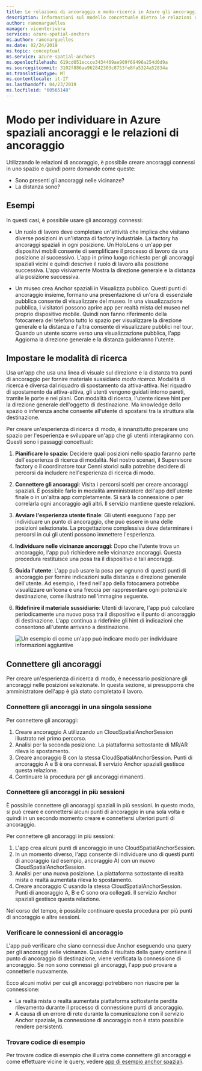 ```yaml
---
title: Le relazioni di ancoraggio e modo-ricerca in Azure gli ancoraggi spaziali | Microsoft Docs
description: Informazioni sul modello concettuale dietro le relazioni di ancoraggio. Informazioni per la connessione di punti di ancoraggio all'interno di uno spazio e per usare l'API nelle vicinanze per soddisfare uno scenario di modalità di ricerca.
author: ramonarguelles
manager: vicenterivera
services: azure-spatial-anchors
ms.author: ramonarguelles
ms.date: 02/24/2019
ms.topic: conceptual
ms.service: azure-spatial-anchors
ms.openlocfilehash: 619cd051eccce3434469ae909f69496a254d0d9a
ms.sourcegitcommit: 3102f886aa962842303c8753fe8fa5324a52834a
ms.translationtype: MT
ms.contentlocale: it-IT
ms.lasthandoff: 04/23/2019
ms.locfileid: "60565148"
---
```

# <a name="anchor-relationships-and-way-finding-in-azure-spatial-anchors"></a>Modo per individuare in Azure spaziali ancoraggi e le relazioni di ancoraggio

Utilizzando le relazioni di ancoraggio, è possibile creare ancoraggi connessi in uno spazio e quindi porre domande come queste:

* Sono presenti gli ancoraggi nelle vicinanze?
* La distanza sono?

## <a name="examples"></a>Esempi

In questi casi, è possibile usare gli ancoraggi connessi:

* Un ruolo di lavoro deve completare un'attività che implica che visitano diverse posizioni in un'istanza di factory industriale. La factory ha ancoraggi spaziali in ogni posizione. Un HoloLens o un'app per dispositivi mobili consente di semplificare il processo di lavoro da una posizione al successivo. L'app in primo luogo richiesto per gli ancoraggi spaziali vicini e quindi descrive il ruolo di lavoro alla posizione successiva. L'app visivamente Mostra la direzione generale e la distanza alla posizione successiva.

* Un museo crea Anchor spaziali in Visualizza pubblico. Questi punti di ancoraggio insieme, formano una presentazione di un'ora di essenziale pubblica consente di visualizzare del museo. In una visualizzazione pubblica, i visitatori possono aprire app per realtà mista del museo nel proprio dispositivo mobile. Quindi non fanno riferimento della fotocamera del telefono tutto lo spazio per visualizzare la direzione generale e la distanza e l'altra consente di visualizzare pubblici nel tour. Quando un utente scorre verso una visualizzazione pubblica, l'app Aggiorna la direzione generale e la distanza guideranno l'utente.

## <a name="set-up-way-finding"></a>Impostare le modalità di ricerca

Usa un'app che usa una linea di visuale sul direzione e la distanza tra punti di ancoraggio per fornire materiale sussidiario *modo ricerca*. Modalità di ricerca è diversa dal riquadro di spostamento da attiva-attiva. Nel riquadro di spostamento da attiva-attiva, gli utenti vengono guidati intorno pareti, tramite le porte e nei piani. Con modalità di ricerca, l'utente riceve hint per la direzione generale dell'oggetto di destinazione. Ma knowledge dello spazio o inferenza anche consente all'utente di spostarsi tra la struttura alla destinazione.

Per creare un'esperienza di ricerca di modo, è innanzitutto preparare uno spazio per l'esperienza e sviluppare un'app che gli utenti interagiranno con. Questi sono i passaggi concettuali:

1. **Pianificare lo spazio**: Decidere quali posizioni nello spazio faranno parte dell'esperienza di ricerca di modalità. Nel nostro scenari, il Supervisore factory o il coordinatore tour Cenni storici sulla potrebbe decidere di percorsi da includere nell'esperienza di ricerca di modo.
2. **Connettere gli ancoraggi**: Visita i percorsi scelti per creare ancoraggi spaziali. È possibile farlo in modalità amministratore dell'app dell'utente finale o in un'altra app completamente. Si sarà la connessione o per correlarla ogni ancoraggio agli altri. Il servizio mantiene queste relazioni.
3. **Avviare l'esperienza utente finale**: Gli utenti eseguono l'app per individuare un punto di ancoraggio, che può essere in una delle posizioni selezionate. La progettazione complessiva deve determinare i percorsi in cui gli utenti possono immettere l'esperienza.
4. **Individuare nelle vicinanze ancoraggi**: Dopo che l'utente trova un ancoraggio, l'app può richiedere nelle vicinanze ancoraggi. Questa procedura restituisce una posa tra il dispositivo e tali ancoraggi.
5. **Guida l'utente**: L'app può usare la posa per ognuno di questi punti di ancoraggio per fornire indicazioni sulla distanza e direzione generale dell'utente. Ad esempio, i feed nell'app della fotocamera potrebbe visualizzare un'icona e una freccia per rappresentare ogni potenziale destinazione, come illustrato nell'immagine seguente.
6. **Ridefinire il materiale sussidiario**: Utenti di lavorare, l'app può calcolare periodicamente una nuovo posa tra il dispositivo e il punto di ancoraggio di destinazione. L'app continua a ridefinire gli hint di indicazioni che consentono all'utente arrivano a destinazione.

    ![Un esempio di come un'app può indicare modo per individuare informazioni aggiuntive](./media/meeting-spot.png)

## <a name="connect-anchors"></a>Connettere gli ancoraggi

Per creare un'esperienza di ricerca di modo, è necessario posizionare gli ancoraggi nelle posizioni selezionate. In questa sezione, si presupporrà che amministratore dell'app è già stato completato il lavoro.

### <a name="connect-anchors-in-a-single-session"></a>Connettere gli ancoraggi in una singola sessione

Per connettere gli ancoraggi:

1. Creare ancoraggio A utilizzando un CloudSpatialAnchorSession illustrato nel primo percorso.
2. Analisi per la seconda posizione. La piattaforma sottostante di MR/AR rileva lo spostamento.
3. Creare ancoraggio B con la stessa CloudSpatialAnchorSession. Punti di ancoraggio A e B è ora connessi. Il servizio Anchor spaziali gestisce questa relazione.
4. Continuare la procedura per gli ancoraggi rimanenti.

### <a name="connect-anchors-in-multiple-sessions"></a>Connettere gli ancoraggi in più sessioni

È possibile connettere gli ancoraggi spaziali in più sessioni. In questo modo, si può creare e connettersi alcuni punti di ancoraggio in una sola volta e quindi in un secondo momento creare e connettersi ulteriori punti di ancoraggio. 

Per connettere gli ancoraggi in più sessioni:

1. L'app crea alcuni punti di ancoraggio in uno CloudSpatialAnchorSession. 
2. In un momento diverso, l'app consente di individuare uno di questi punti di ancoraggio (ad esempio, ancoraggio A) con un nuovo CloudSpatialAnchorSession.
3. Analisi per una nuova posizione. La piattaforma sottostante di realtà mista o realtà aumentata rileva lo spostamento.
4. Creare ancoraggio C usando la stessa CloudSpatialAnchorSession. Punti di ancoraggio A, B e C sono ora collegati. Il servizio Anchor spaziali gestisce questa relazione.

Nel corso del tempo, è possibile continuare questa procedura per più punti di ancoraggio e altre sessioni.

### <a name="verify-anchor-connections"></a>Verificare le connessioni di ancoraggio

L'app può verificare che siano connessi due Anchor eseguendo una query per gli ancoraggi nelle vicinanze. Quando il risultato della query contiene il punto di ancoraggio di destinazione, viene verificata la connessione di ancoraggio. Se non sono connessi gli ancoraggi, l'app può provare a connetterle nuovamente. 

Ecco alcuni motivi per cui gli ancoraggi potrebbero non riuscire per la connessione:

* La realtà mista o realtà aumentata piattaforma sottostante perdita rilevamento durante il processo di connessione punti di ancoraggio.
* A causa di un errore di rete durante la comunicazione con il servizio Anchor spaziale, la connessione di ancoraggio non è stato possibile rendere persistenti.

### <a name="find-sample-code"></a>Trovare codice di esempio

Per trovare codice di esempio che illustra come connettere gli ancoraggi e come effettuare vicine le query, vedere [app di esempio anchor spaziali](https://github.com/Azure/azure-spatial-anchors-samples).

